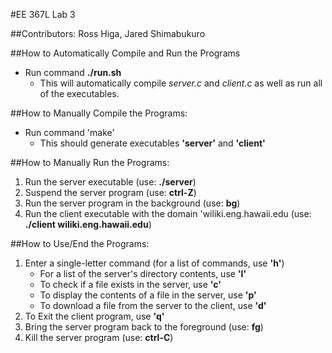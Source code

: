 
#EE 367L Lab 3

##Contributors:
Ross Higa, Jared Shimabukuro

##How to Automatically Compile and Run the Programs
- Run command **./run.sh**
	- This will automatically compile *server.c* and *client.c* as well as run all of the executables.

##How to Manually Compile the Programs:
- Run command 'make'
	- This should generate executables **'server'** and **'client'**

##How to Manually Run the Programs:
1. Run the server executable (use: **./server**)
2. Suspend the server program (use: **ctrl-Z**)
3. Run the server program in the background (use: **bg**)
4. Run the client executable with the domain 'wiliki.eng.hawaii.edu (use: **./client wiliki.eng.hawaii.edu**)

##How to Use/End the Programs:
1. Enter a single-letter command (for a list of commands, use **'h'**)
	- For a list of the server's directory contents, use **'l'**
	- To check if a file exists in the server, use **'c'**
	- To display the contents of a file in the server, use **'p'**
	- To download a file from the server to the client, use **'d'**
2. To Exit the client program, use **'q'**
3. Bring the server program back to the foreground (use: **fg**)
4. Kill the server program (use: **ctrl-C**)

